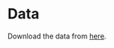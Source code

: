 <!--
 * @Author: hibana2077 hibana2077@gmaill.com
 * @Date: 2024-05-16 20:30:23
 * @LastEditors: hibana2077 hibana2077@gmaill.com
 * @LastEditTime: 2024-05-16 20:52:37
 * @FilePath: /Encoder-Decoder-time-series-predit-model/data/README.md
 * @Description: 这是默认设置,请设置`customMade`, 打开koroFileHeader查看配置 进行设置: https://github.com/OBKoro1/koro1FileHeader/wiki/%E9%85%8D%E7%BD%AE
-->
# Data

Download the data from [here](https://huggingface.co/datasets/TIGER-Lab/MMLU-Pro/resolve/main/biology/test-00000-of-00001.parquet?download=true).